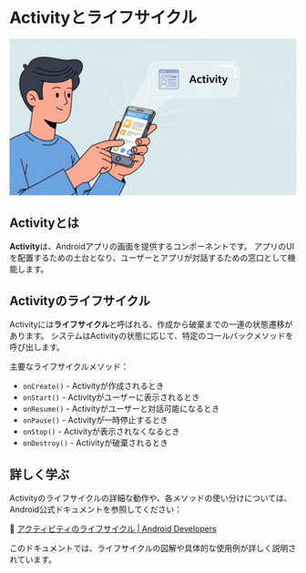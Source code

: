 # Activityとライフサイクル

![Android Activity](./images/android-activity.png)

## Activityとは

**Activity**は、Androidアプリの画面を提供するコンポーネントです。
アプリのUIを配置するための土台となり、ユーザーとアプリが対話するための窓口として機能します。

## Activityのライフサイクル

Activityには**ライフサイクル**と呼ばれる、作成から破棄までの一連の状態遷移があります。
システムはActivityの状態に応じて、特定のコールバックメソッドを呼び出します。

主要なライフサイクルメソッド：
- `onCreate()` - Activityが作成されるとき
- `onStart()` - Activityがユーザーに表示されるとき
- `onResume()` - Activityがユーザーと対話可能になるとき
- `onPause()` - Activityが一時停止するとき
- `onStop()` - Activityが表示されなくなるとき
- `onDestroy()` - Activityが破棄されるとき

## 詳しく学ぶ

Activityのライフサイクルの詳細な動作や、各メソッドの使い分けについては、Android公式ドキュメントを参照してください：

📖 [アクティビティのライフサイクル | Android Developers](https://developer.android.com/guide/components/activities/activity-lifecycle?hl=ja)

このドキュメントでは、ライフサイクルの図解や具体的な使用例が詳しく説明されています。